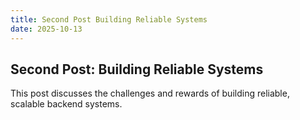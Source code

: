 ```yaml
---
title: Second Post Building Reliable Systems
date: 2025-10-13
---
```


## Second Post: Building Reliable Systems

This post discusses the challenges and rewards of building reliable, scalable backend systems.